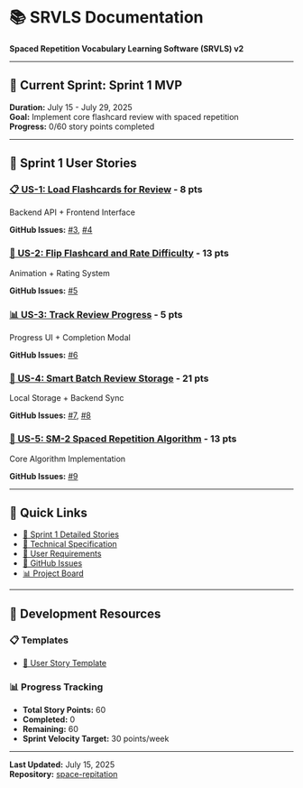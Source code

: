 # 📚 SRVLS Documentation

**Spaced Repetition Vocabulary Learning Software (SRVLS) v2**

---

## 🎯 Current Sprint: Sprint 1 MVP

**Duration:** July 15 - July 29, 2025  
**Goal:** Implement core flashcard review with spaced repetition  
**Progress:** 0/60 story points completed

---

## 📝 Sprint 1 User Stories

### [📋 US-1: Load Flashcards for Review](user-stories/sprint-1/#user-story-1) - 8 pts
Backend API + Frontend Interface

**GitHub Issues:** [#3](../../issues/3), [#4](../../issues/4)

### [🔄 US-2: Flip Flashcard and Rate Difficulty](user-stories/sprint-1/#user-story-2) - 13 pts  
Animation + Rating System

**GitHub Issues:** [#5](../../issues/5)

### [📊 US-3: Track Review Progress](user-stories/sprint-1/#user-story-3) - 5 pts
Progress UI + Completion Modal

**GitHub Issues:** [#6](../../issues/6)

### [💾 US-4: Smart Batch Review Storage](user-stories/sprint-1/#user-story-4) - 21 pts
Local Storage + Backend Sync

**GitHub Issues:** [#7](../../issues/7), [#8](../../issues/8)

### [🧮 US-5: SM-2 Spaced Repetition Algorithm](user-stories/sprint-1/#user-story-5) - 13 pts
Core Algorithm Implementation

**GitHub Issues:** [#9](../../issues/9)

---

## 🔗 Quick Links

- [📖 Sprint 1 Detailed Stories](user-stories/sprint-1/README.md)
- [📘 Technical Specification](../technical_spec_v2.md)
- [📝 User Requirements](../urd_review_card_v1.md)
- [🔄 GitHub Issues](https://github.com/tiendainguyen/space-repitation/issues)
- [📊 Project Board](https://github.com/tiendainguyen/space-repitation/projects)

---

## 🚀 Development Resources

### 📋 Templates
- [📝 User Story Template](templates/user-story-template.md)

### 📊 Progress Tracking
- **Total Story Points:** 60
- **Completed:** 0
- **Remaining:** 60
- **Sprint Velocity Target:** 30 points/week

---

**Last Updated:** July 15, 2025  
**Repository:** [space-repitation](https://github.com/tiendainguyen/space-repitation)
